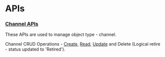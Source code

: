 # APIs

### [Channel APIs](http://docs.sunbird.org/latest/apis/framework/#tag/Channel-APIs)

These APIs are used to manage object type - channel.

Channel CRUD Operations - [Create](http://docs.sunbird.org/latest/apis/framework/#operation/ChannelV1CreatePost), [Read](http://docs.sunbird.org/latest/apis/framework/#operation/ChannelV1ReadGet), [Update](http://docs.sunbird.org/latest/apis/framework/#operation/ChannelV1UpdatePatch) and Delete (Logical retire - status updated to 'Retired').
